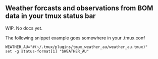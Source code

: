 ## Weather forcasts and observations from BOM data in your tmux status bar
WIP. No docs yet. 

The following snippet example goes somewhere in your .tmux.conf

```
WEATHER_AU="#(~/.tmux/plugins/tmux_weather_au/weather_au.tmux)"
set -g status-format[1] "$WEATHER_AU"
```